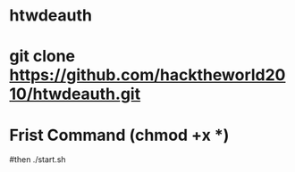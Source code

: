 # htwdeauth
# git clone https://github.com/hacktheworld2010/htwdeauth.git
# Frist Command (chmod +x *)

#then ./start.sh

